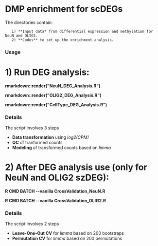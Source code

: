 # DMP enrichment for scDEGs
The directories contain:
       
       1) **Input data* from differential expression and methylation for NeuN and OLIG2.
       2) **Codes** to set up the enrichment analysis.
       

### Usage
# 1) Run DEG analysis: 
**rmarkdown::render("NeuN_DEG_Analysis.R")**

**rmarkdown::render("OLIG2_DEG_Analysis.R")**

**rmarkdown::render("CellType_DEG_Analysis.R")**

### Details
The script involves 3 steps
- **Data transformation** using *log2(CPM)*
- **QC** of tranformed counts
- **Modeling** of transformed counts based on *limma*

# 2) After DEG analysis use (only for NeuN and OLIG2 szDEG):
**R CMD BATCH --vanilla CrossValidation_NeuN.R**

**R CMD BATCH --vanilla CrossValidation_OLIG2.R**

### Details
The script involves 2 steps
- **Leave-One-Out CV** for *limma* based on 200 bootstraps
- **Permutation CV** for *limma* based on 200 permutations

